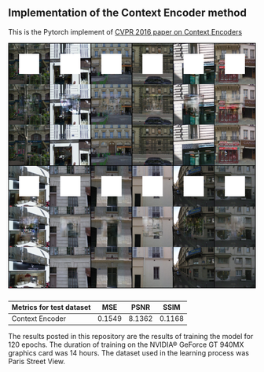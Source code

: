 ## Implementation of the Context Encoder method 

This is the Pytorch implement of [CVPR 2016 paper on Context Encoders](http://cs.berkeley.edu/~pathak/context_encoder/)

![result](results/0.png)
###
| Metrics for test dataset | MSE | PSNR | SSIM |
| ------------- | :-------------: | :-------: | :---: |
| Context Encoder | 0.1549 | 8.1362 | 0.1168 |

The results posted in this repository are the results of training the model for 120 epochs. The duration of training on the NVIDIA® GeForce GT 940MX graphics card was 14 hours. The dataset used in the learning process was Paris Street View. 